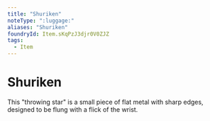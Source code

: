 ```yaml
---
title: "Shuriken"
noteType: ":luggage:"
aliases: "Shuriken"
foundryId: Item.sKqPzJ3djr0V0ZJZ
tags:
  - Item
---
```


# Shuriken

This "throwing star" is a small piece of flat metal with sharp edges, designed to be flung with a flick of the wrist.
